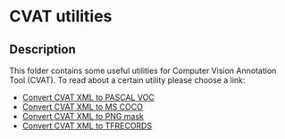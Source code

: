 # CVAT utilities


## Description

This folder contains some useful utilities for Computer Vision Annotation Tool (CVAT). To read about a certain utility please choose a link:
-   [Convert CVAT XML to PASCAL VOC](voc/converter.md)
-   [Convert CVAT XML to MS COCO](coco/converter.md)
-   [Convert CVAT XML to PNG mask](mask/converter.md)
-   [Convert CVAT XML to TFRECORDS](tfrecords/converter.md)
